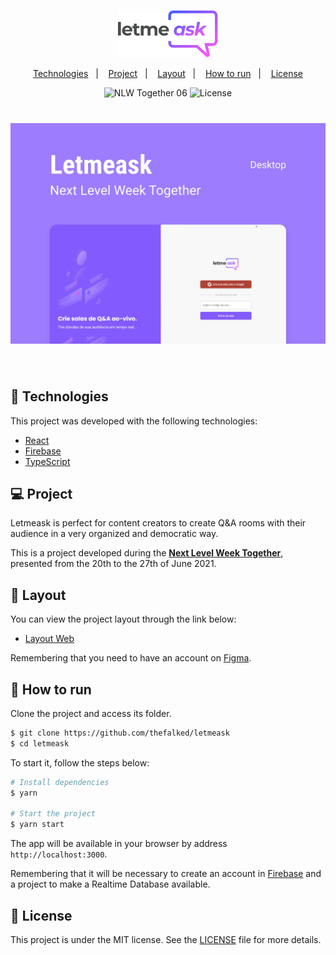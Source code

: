 <p align="center">
  <img alt="Letmeask" src=".github/logo.svg" width="160px">
</p>

<p align="center">
  <a href="#-technologies">Technologies</a>&nbsp;&nbsp;&nbsp;|&nbsp;&nbsp;&nbsp;
  <a href="#-project">Project</a>&nbsp;&nbsp;&nbsp;|&nbsp;&nbsp;&nbsp;
  <a href="#-layout">Layout</a>&nbsp;&nbsp;&nbsp;|&nbsp;&nbsp;&nbsp;
  <a href="#-how-to-run">How to run</a>&nbsp;&nbsp;&nbsp;|&nbsp;&nbsp;&nbsp;
  <a href="#-license">License</a>
</p>

<p align="center">
  <img src="https://img.shields.io/static/v1?label=NLW&message=06&color=8257E5&labelColor=000000" alt="NLW Together 06" />

  <img  src="https://img.shields.io/static/v1?label=license&message=MIT&color=8257E5&labelColor=000000" alt="License">   
</p>

<h1 align="center">
  <img alt="Letmeask" src=".github/cover.jpg" />
</h1>

<br>

## 🧪 Technologies

This project was developed with the following technologies:

- [React](https://reactjs.org)
- [Firebase](https://firebase.google.com/)
- [TypeScript](https://www.typescriptlang.org/)

## 💻 Project

Letmeask is perfect for content creators to create Q&A rooms with their audience in a very organized and democratic way.

This is a project developed during the **[Next Level Week Together](https://nextlevelweek.com/)**, presented from the 20th to the 27th of June 2021.

## 🔖 Layout

You can view the project layout through the link below:

- [Layout Web](https://www.figma.com/file/Vmnblz3jCz2YZ40lCMZzkJ/Letmeask?node-id=45%3A3278)

Remembering that you need to have an account on [Figma](http://figma.com/).

## 🚀 How to run

Clone the project and access its folder.

```bash
$ git clone https://github.com/thefalked/letmeask
$ cd letmeask
```

To start it, follow the steps below:

```bash
# Install dependencies
$ yarn

# Start the project
$ yarn start
```

The app will be available in your browser by address `http://localhost:3000`.

Remembering that it will be necessary to create an account in [Firebase](https://firebase.google.com/) and a project to make a Realtime Database available.

## 📝 License

This project is under the MIT license. See the [LICENSE](LICENSE.md) file for more details.
